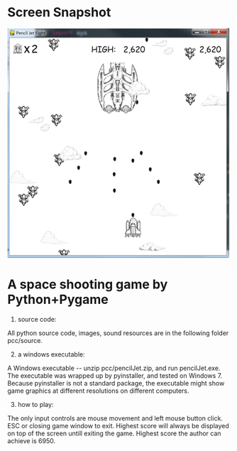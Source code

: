 # Screen Snapshot
![image](https://github.com/botaojia/pygame/blob/pencilJet/pcc/source/images/cover.png)

# A space shooting game by Python+Pygame

1. source code:

All python source code, images, sound resources are in the following folder pcc/source.

2. a windows executable:

A Windows executable -- unzip pcc/pencilJet.zip, and run pencilJet.exe. The executable was wrapped up by pyinstaller, and tested on Windows 7. Because pyinstaller is not a standard package, the executable might show game graphics at different resolutions on different computers.

3. how to play:

The only input controls are mouse movement and left mouse button click.
ESC or closing game window to exit.
Highest score will always be displayed on top of the screen untill exiting the game.
Highest score the author can achieve is 6950.
